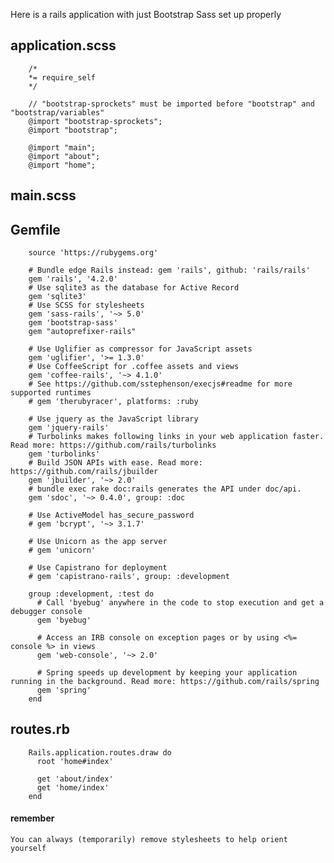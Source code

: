 Here is a rails application with just Bootstrap Sass set up properly

## application.scss

        /*
        *= require_self
        */

        // "bootstrap-sprockets" must be imported before "bootstrap" and "bootstrap/variables"
        @import "bootstrap-sprockets";
        @import "bootstrap";

        @import "main";
        @import "about";
        @import "home";

## main.scss


## Gemfile
        source 'https://rubygems.org'

        # Bundle edge Rails instead: gem 'rails', github: 'rails/rails'
        gem 'rails', '4.2.0'
        # Use sqlite3 as the database for Active Record
        gem 'sqlite3'
        # Use SCSS for stylesheets
        gem 'sass-rails', '~> 5.0'
        gem 'bootstrap-sass'
        gem "autoprefixer-rails"

        # Use Uglifier as compressor for JavaScript assets
        gem 'uglifier', '>= 1.3.0'
        # Use CoffeeScript for .coffee assets and views
        gem 'coffee-rails', '~> 4.1.0'
        # See https://github.com/sstephenson/execjs#readme for more supported runtimes
        # gem 'therubyracer', platforms: :ruby

        # Use jquery as the JavaScript library
        gem 'jquery-rails'
        # Turbolinks makes following links in your web application faster. Read more: https://github.com/rails/turbolinks
        gem 'turbolinks'
        # Build JSON APIs with ease. Read more: https://github.com/rails/jbuilder
        gem 'jbuilder', '~> 2.0'
        # bundle exec rake doc:rails generates the API under doc/api.
        gem 'sdoc', '~> 0.4.0', group: :doc

        # Use ActiveModel has_secure_password
        # gem 'bcrypt', '~> 3.1.7'

        # Use Unicorn as the app server
        # gem 'unicorn'

        # Use Capistrano for deployment
        # gem 'capistrano-rails', group: :development

        group :development, :test do
          # Call 'byebug' anywhere in the code to stop execution and get a debugger console
          gem 'byebug'

          # Access an IRB console on exception pages or by using <%= console %> in views
          gem 'web-console', '~> 2.0'

          # Spring speeds up development by keeping your application running in the background. Read more: https://github.com/rails/spring
          gem 'spring'
        end

## routes.rb
        Rails.application.routes.draw do
          root 'home#index'

          get 'about/index'
          get 'home/index'
        end

#### remember
    You can always (temporarily) remove stylesheets to help orient yourself